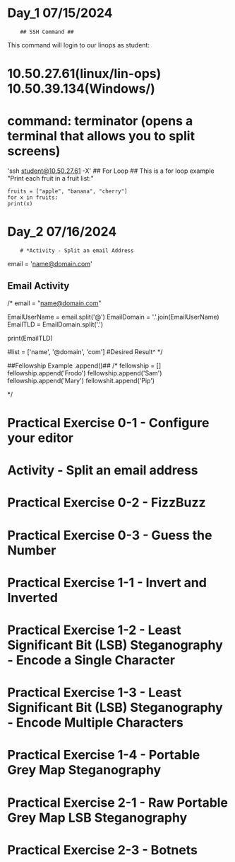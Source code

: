 # Day_1 07/15/2024 

        ## SSH Command ##
This command will login to our linops as student:
# 10.50.27.61(linux/lin-ops) 10.50.39.134(Windows/)
# command: terminator (opens a terminal that allows you to split screens)
'ssh student@10.50.27.61 -X'
        ## For Loop ##
 This is a for loop example
"Print each fruit in a fruit list:"
```
fruits = ["apple", "banana", "cherry"]
for x in fruits:
print(x)
```

# Day_2 07/16/2024 
        # *Activity - Split an email Address
email = 'name@domain.com'

## Email Activity ##
/*
email = "name@domain.com"

EmailUserName = email.split('@')
EmailDomain = '.'.join(EmailUserName)
EmailTLD = EmailDomain.split('.')

print(EmailTLD)

#list = ['name', '@domain', 'com']
#Desired Result^
*/

##Fellowship Example .append()##
/*
fellowship = []
fellowship.append('Frodo')
fellowship.append('Sam')
fellowship.append('Mary')
fellowshit.append('Pip')

*/
# Practical Exercise 0-1 - Configure your editor
# Activity - Split an email address
# Practical Exercise 0-2 - FizzBuzz
# Practical Exercise 0-3 - Guess the Number
# Practical Exercise 1-1 - Invert and Inverted
# Practical Exercise 1-2 - Least Significant Bit (LSB) Steganography - Encode a Single Character
# Practical Exercise 1-3 - Least Significant Bit (LSB) Steganography - Encode Multiple Characters
# Practical Exercise 1-4 - Portable Grey Map Steganography
# Practical Exercise 2-1 - Raw Portable Grey Map LSB Steganography
# Practical Exercise 2-3 - Botnets
